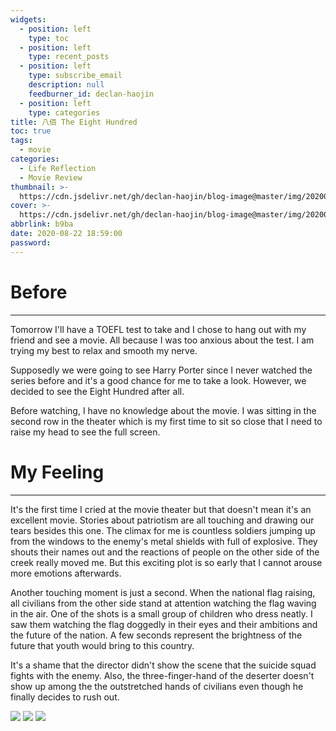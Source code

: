 ```yaml
---
widgets:
  - position: left
    type: toc
  - position: left
    type: recent_posts
  - position: left
    type: subscribe_email
    description: null
    feedburner_id: declan-haojin
  - position: left
    type: categories
title: 八佰 The Eight Hundred
toc: true
tags:
  - movie
categories:
  - Life Reflection
  - Movie Review
thumbnail: >-
  https://cdn.jsdelivr.net/gh/declan-haojin/blog-image@master/img/20200822192737.png
cover: >-
  https://cdn.jsdelivr.net/gh/declan-haojin/blog-image@master/img/20200822192737.png
abbrlink: b9ba
date: 2020-08-22 18:59:00
password:
---
```

# Before

---

Tomorrow I'll have a TOEFL test to take and I chose to hang out with my friend and see a movie. All because I was too anxious about the test. I am trying my best to relax and smooth my nerve. 

Supposedly we were going to see Harry Porter since I never watched the series before and it's a good chance for me to take a look. However, we decided to see the Eight Hundred after all. 

Before watching, I have no knowledge about the movie. I was sitting in the second row in the theater which is my first time to sit so close that I need to raise my head to see the full screen. 


# My Feeling

<!--more-->

---

It's the first time I cried at the movie theater but that doesn't mean it's an excellent movie. Stories about patriotism are all touching and drawing our tears besides this one. The climax for me is countless soldiers jumping up from the windows to the enemy's metal shields with full of explosive. They shouts their names out and the reactions of people on the other side of the creek really moved me. But this exciting plot is so early that I cannot arouse more emotions afterwards.

Another touching moment is just a second. When the national flag raising, all civilians from the other side stand at attention watching the flag waving in the air. One of the shots is a small group of children who dress neatly. I saw them watching the flag doggedly in their eyes and their ambitions and the future of the nation. A few seconds represent the brightness of the future that youth would bring to this country. 

It's a shame that the director didn't show the scene that the suicide squad fights with the enemy. Also, the three-finger-hand of the deserter doesn't show up among the the outstretched hands of civilians even though he finally decides to rush out. 

<div class="justified-gallery">

![](https://cdn.jsdelivr.net/gh/declan-haojin/blog-image@master/img/20200822193316.png)
![](https://cdn.jsdelivr.net/gh/declan-haojin/blog-image@master/img/20200822193503.png)
![](https://cdn.jsdelivr.net/gh/declan-haojin/blog-image@master/img/20200822193522.png)


</div>